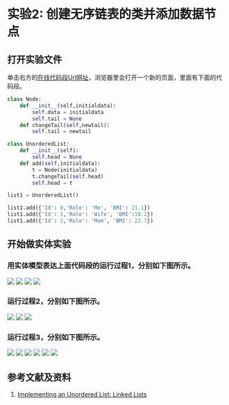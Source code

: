 # 实验2: 创建无序链表的类并添加数据节点

## 打开实验文件

单击右方的[在线代码段Url网址](http://pythontutor.com/visualize.html#code=class%20Node%3A%0A%20%20%20%20def%20__init__%28self,initialdata%29%3A%0A%20%20%20%20%20%20%20%20self.data%20%3D%20initialdata%0A%20%20%20%20%20%20%20%20self.tail%20%3D%20None%0A%20%20%20%20def%20changeTail%28self,newtail%29%3A%0A%20%20%20%20%20%20%20%20self.tail%20%3D%20newtail%0A%0Aclass%20UnorderedList%3A%0A%20%20%20%20def%20__init__%28self%29%3A%0A%20%20%20%20%20%20%20%20self.head%20%3D%20None%0A%20%20%20%20def%20add%28self,initialdata%29%3A%0A%20%20%20%20%20%20%20%20tempnode%20%3D%20Node%28initialdata%29%0A%20%20%20%20%20%20%20%20tempnode.changeTail%28self.head%29%0A%20%20%20%20%20%20%20%20self.head%20%3D%20tempnode%0A%0Alist1%20%3D%20UnorderedList%28%29%0A%0Alist1.add%28%7B'Id'%3A%200,'Role'%3A%20'Me',%20'BMI'%3A%2021.1%7D%29%0Alist1.add%28%7B'Id'%3A%201,'Role'%3A%20'Wife',%20'BMI'%3A18.2%7D%29%0Alist1.add%28%7B'Id'%3A%202,'Role'%3A%20'Mom',%20'BMI'%3A%2022.7%7D%29&cumulative=false&heapPrimitives=nevernest&mode=edit&origin=opt-frontend.js&py=3&rawInputLstJSON=%5B%5D&textReferences=false)，浏览器里会打开一个新的页面，里面有下面的代码段。

```python
class Node:
    def __init__(self,initialdata):
        self.data = initialdata
        self.tail = None
    def changeTail(self,newtail):
        self.tail = newtail

class UnorderedList:
    def __init__(self):
        self.head = None
    def add(self,initialdata):
        t = Node(initialdata)
        t.changeTail(self.head)
        self.head = t

list1 = UnorderedList()

list1.add({'Id': 0,'Role': 'Me', 'BMI': 21.1})
list1.add({'Id': 1,'Role': 'Wife', 'BMI':18.2})
list1.add({'Id': 2,'Role': 'Mom', 'BMI': 22.7})
```

## 开始做实体实验

### 用实体模型表达上面代码段的运行过程1，分别如下图所示。

![](/images/理解基本的数据结构/创建无序链表的类并添加数据节点/1a1.jpg)
![](/images/理解基本的数据结构/创建无序链表的类并添加数据节点/1a2.jpg)
![](/images/理解基本的数据结构/创建无序链表的类并添加数据节点/1a3.jpg)
![](/images/理解基本的数据结构/创建无序链表的类并添加数据节点/1a4.jpg)

### 运行过程2，分别如下图所示。

![](/images/理解基本的数据结构/创建无序链表的类并添加数据节点/2a1.jpg)
![](/images/理解基本的数据结构/创建无序链表的类并添加数据节点/2a2.jpg)
![](/images/理解基本的数据结构/创建无序链表的类并添加数据节点/2a3.jpg)

### 运行过程3，分别如下图所示。

![](/images/理解基本的数据结构/创建无序链表的类并添加数据节点/3a1.jpg)
![](/images/理解基本的数据结构/创建无序链表的类并添加数据节点/3a2.jpg)
![](/images/理解基本的数据结构/创建无序链表的类并添加数据节点/3a3.jpg)
![](/images/理解基本的数据结构/创建无序链表的类并添加数据节点/3a4.jpg)
![](/images/理解基本的数据结构/创建无序链表的类并添加数据节点/3a5.jpg)
![](/images/理解基本的数据结构/创建无序链表的类并添加数据节点/3a6.jpg)

## 参考文献及资料

1. [Implementing an Unordered List: Linked Lists](https://runestone.academy/runestone/books/published/pythonds/BasicDS/ImplementinganUnorderedListLinkedLists.html) 